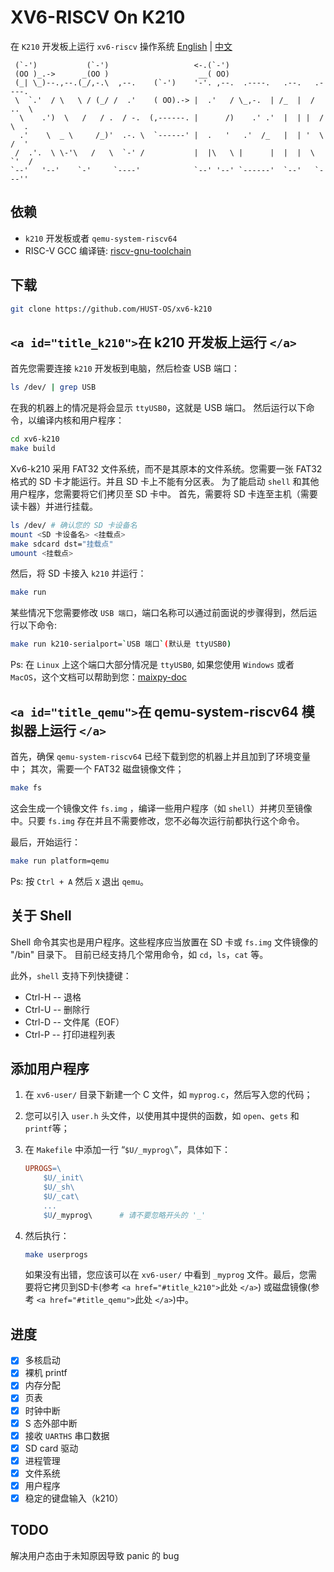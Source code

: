 # XV6-RISCV On K210

在 `K210` 开发板上运行 `xv6-riscv` 操作系统
[English](./README.md) | [中文](./README_cn.md)

```
 (`-')           (`-')                   <-.(`-')                        
 (OO )_.->      _(OO )                    __( OO)                        
 (_| \_)--.,--.(_/,-.\  ,--.    (`-')    '-'. ,--.  .----.   .--.   .----.   
 \  `.'  / \   \ / (_/ /  .'    ( OO).-> |  .'   / \_,-.  | /_  |  /  ..  \  
  \    .')  \   /   / .  / -.  (,------. |      /)    .' .'  |  | |  /  \  . 
  .'    \  _ \     /_)'  .-. \  `------' |  .   '   .'  /_   |  | '  \  /  ' 
 /  .'.  \ \-'\   /   \  `-' /           |  |\   \ |      |  |  |  \  `'  /  
`--'   '--'    `-'     `----'            `--' '--' `------'  `--'   `---''   
```

<!-- ![run-k210](./img/xv6-k210_on_k210.gif)   -->

## 依赖

+ `k210` 开发板或者 `qemu-system-riscv64`
+ RISC-V GCC 编译链: [riscv-gnu-toolchain](https://github.com/riscv/riscv-gnu-toolchain.git)

## 下载

```bash
git clone https://github.com/HUST-OS/xv6-k210
```

## `<a id="title_k210">`在 k210 开发板上运行 `</a>`

首先您需要连接 `k210` 开发板到电脑，然后检查 USB 端口：

```bash
ls /dev/ | grep USB
```

在我的机器上的情况是将会显示 `ttyUSB0`，这就是 USB 端口。
然后运行以下命令，以编译内核和用户程序：

```bash
cd xv6-k210
make build
```

Xv6-k210 采用 FAT32 文件系统，而不是其原本的文件系统。您需要一张 FAT32 格式的 SD 卡才能运行。并且 SD 卡上不能有分区表。
为了能启动 `shell` 和其他用户程序，您需要将它们拷贝至 SD 卡中。
首先，需要将 SD 卡连至主机（需要读卡器）并进行挂载。

```bash
ls /dev/ # 确认您的 SD 卡设备名
mount <SD 卡设备名> <挂载点>
make sdcard dst="挂载点"
umount <挂载点>
```

然后，将 SD 卡接入 `k210` 并运行：

```bash
make run
```

某些情况下您需要修改 `USB 端口`，端口名称可以通过前面说的步骤得到，然后运行以下命令:

```bash
make run k210-serialport=`USB 端口`(默认是 ttyUSB0)
```

Ps: 在 `Linux` 上这个端口大部分情况是 `ttyUSB0`, 如果您使用 `Windows` 或者 `MacOS`，这个文档可以帮助到您：[maixpy-doc](https://maixpy.sipeed.com/zh/get_started/env_install_driver.html#)

## `<a id="title_qemu">`在 qemu-system-riscv64 模拟器上运行 `</a>`

首先，确保 `qemu-system-riscv64` 已经下载到您的机器上并且加到了环境变量中；
其次，需要一个 FAT32 磁盘镜像文件；

```bash
make fs
```

这会生成一个镜像文件 `fs.img` ，编译一些用户程序（如 `shell`）并拷贝至镜像中。只要 `fs.img` 存在并且不需要修改，您不必每次运行前都执行这个命令。

最后，开始运行：

```bash
make run platform=qemu
```

Ps: 按 `Ctrl + A` 然后 `X` 退出 `qemu`。

## 关于 Shell

Shell 命令其实也是用户程序。这些程序应当放置在 SD 卡或 `fs.img` 文件镜像的 "/bin" 目录下。
目前已经支持几个常用命令，如 `cd`，`ls`，`cat` 等。

此外，`shell` 支持下列快捷键：

- Ctrl-H -- 退格
- Ctrl-U -- 删除行
- Ctrl-D -- 文件尾（EOF）
- Ctrl-P -- 打印进程列表

## 添加用户程序

1. 在 `xv6-user/` 目录下新建一个 C 文件，如 `myprog.c`，然后写入您的代码；
2. 您可以引入 `user.h` 头文件，以使用其中提供的函数，如 `open`、`gets` 和 `printf`等；
3. 在 `Makefile` 中添加一行 “`$U/_myprog\`”，具体如下：

   ```Makefile
   UPROGS=\
       $U/_init\
       $U/_sh\
       $U/_cat\
       ...
       $U/_myprog\      # 请不要忽略开头的 '_'
   ```
4. 然后执行：

   ```bash
   make userprogs
   ```

   如果没有出错，您应该可以在 `xv6-user/` 中看到 `_myprog` 文件。最后，您需要将它拷贝到SD卡(参考 `<a href="#title_k210">`此处 `</a>`)
   或磁盘镜像(参考 `<a href="#title_qemu">`此处 `</a>`)中。

## 进度

- [X] 多核启动
- [X] 裸机 printf
- [X] 内存分配
- [X] 页表
- [X] 时钟中断
- [X] S 态外部中断
- [X] 接收 `UARTHS` 串口数据
- [X] SD card 驱动
- [X] 进程管理
- [X] 文件系统
- [X] 用户程序
- [X] 稳定的键盘输入（k210）

## TODO

解决用户态由于未知原因导致 panic 的 bug

